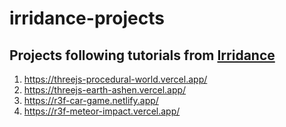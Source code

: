 # irridance-projects

## Projects following tutorials from [Irridance](https://www.youtube.com/@irradiance730)

1. https://threejs-procedural-world.vercel.app/
2. https://threejs-earth-ashen.vercel.app/
3. https://r3f-car-game.netlify.app/
4. https://r3f-meteor-impact.vercel.app/
